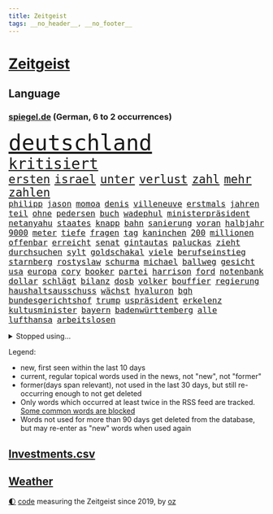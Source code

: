 ```yaml
---
title: Zeitgeist
tags: __no_header__, __no_footer__
---
```


# [Zeitgeist](https://oliz.io/zeitgeist/)

## Language

<h3><a href="https://www.spiegel.de" target="_blank">spiegel.de</a> (German, 6 to 2 occurrences)</h3>
<p style="font-family:monospace">
<span style="font-size:32pt"><a href="news_links.html#deutschland" class="current">deutschland</a></span>
<br>
<span style="font-size:22pt"><a href="news_links.html#kritisiert" class="current">kritisiert</a></span>
<br>
<span style="font-size:17pt"><a href="news_links.html#ersten" class="current">ersten</a></span>
<span style="font-size:17pt"><a href="news_links.html#israel" class="current">israel</a></span>
<span style="font-size:17pt"><a href="news_links.html#unter" class="current">unter</a></span>
<span style="font-size:17pt"><a href="news_links.html#verlust" class="current">verlust</a></span>
<span style="font-size:17pt"><a href="news_links.html#zahl" class="current">zahl</a></span>
<span style="font-size:17pt"><a href="news_links.html#mehr" class="current">mehr</a></span>
<span style="font-size:17pt"><a href="news_links.html#zahlen" class="current">zahlen</a></span>
<br>
<span style="font-size:12pt"><a href="news_links.html#philipp" class="current">philipp</a></span>
<span style="font-size:12pt"><a href="news_links.html#jason" class="new">jason</a></span>
<span style="font-size:12pt"><a href="news_links.html#momoa" class="new">momoa</a></span>
<span style="font-size:12pt"><a href="news_links.html#denis" class="new">denis</a></span>
<span style="font-size:12pt"><a href="news_links.html#villeneuve" class="new">villeneuve</a></span>
<span style="font-size:12pt"><a href="news_links.html#erstmals" class="current">erstmals</a></span>
<span style="font-size:12pt"><a href="news_links.html#jahren" class="current">jahren</a></span>
<span style="font-size:12pt"><a href="news_links.html#teil" class="current">teil</a></span>
<span style="font-size:12pt"><a href="news_links.html#ohne" class="current">ohne</a></span>
<span style="font-size:12pt"><a href="news_links.html#pedersen" class="new">pedersen</a></span>
<span style="font-size:12pt"><a href="news_links.html#buch" class="current">buch</a></span>
<span style="font-size:12pt"><a href="news_links.html#wadephul" class="current">wadephul</a></span>
<span style="font-size:12pt"><a href="news_links.html#ministerpräsident" class="current">ministerpräsident</a></span>
<span style="font-size:12pt"><a href="news_links.html#netanyahu" class="current">netanyahu</a></span>
<span style="font-size:12pt"><a href="news_links.html#staates" class="current">staates</a></span>
<span style="font-size:12pt"><a href="news_links.html#knapp" class="current">knapp</a></span>
<span style="font-size:12pt"><a href="news_links.html#bahn" class="current">bahn</a></span>
<span style="font-size:12pt"><a href="news_links.html#sanierung" class="current">sanierung</a></span>
<span style="font-size:12pt"><a href="news_links.html#voran" class="current">voran</a></span>
<span style="font-size:12pt"><a href="news_links.html#halbjahr" class="new">halbjahr</a></span>
<span style="font-size:12pt"><a href="news_links.html#9000" class="new">9000</a></span>
<span style="font-size:12pt"><a href="news_links.html#meter" class="current">meter</a></span>
<span style="font-size:12pt"><a href="news_links.html#tiefe" class="current">tiefe</a></span>
<span style="font-size:12pt"><a href="news_links.html#fragen" class="current">fragen</a></span>
<span style="font-size:12pt"><a href="news_links.html#tag" class="current">tag</a></span>
<span style="font-size:12pt"><a href="news_links.html#kaninchen" class="current">kaninchen</a></span>
<span style="font-size:12pt"><a href="news_links.html#200" class="current">200</a></span>
<span style="font-size:12pt"><a href="news_links.html#millionen" class="current">millionen</a></span>
<span style="font-size:12pt"><a href="news_links.html#offenbar" class="current">offenbar</a></span>
<span style="font-size:12pt"><a href="news_links.html#erreicht" class="current">erreicht</a></span>
<span style="font-size:12pt"><a href="news_links.html#senat" class="current">senat</a></span>
<span style="font-size:12pt"><a href="news_links.html#gintautas" class="new">gintautas</a></span>
<span style="font-size:12pt"><a href="news_links.html#paluckas" class="new">paluckas</a></span>
<span style="font-size:12pt"><a href="news_links.html#zieht" class="current">zieht</a></span>
<span style="font-size:12pt"><a href="news_links.html#durchsuchen" class="current">durchsuchen</a></span>
<span style="font-size:12pt"><a href="news_links.html#sylt" class="current">sylt</a></span>
<span style="font-size:12pt"><a href="news_links.html#goldschakal" class="current">goldschakal</a></span>
<span style="font-size:12pt"><a href="news_links.html#viele" class="current">viele</a></span>
<span style="font-size:12pt"><a href="news_links.html#berufseinstieg" class="current">berufseinstieg</a></span>
<span style="font-size:12pt"><a href="news_links.html#starnberg" class="new">starnberg</a></span>
<span style="font-size:12pt"><a href="news_links.html#rostyslaw" class="new">rostyslaw</a></span>
<span style="font-size:12pt"><a href="news_links.html#schurma" class="new">schurma</a></span>
<span style="font-size:12pt"><a href="news_links.html#michael" class="current">michael</a></span>
<span style="font-size:12pt"><a href="news_links.html#ballweg" class="new">ballweg</a></span>
<span style="font-size:12pt"><a href="news_links.html#gesicht" class="current">gesicht</a></span>
<span style="font-size:12pt"><a href="news_links.html#usa" class="current">usa</a></span>
<span style="font-size:12pt"><a href="news_links.html#europa" class="current">europa</a></span>
<span style="font-size:12pt"><a href="news_links.html#cory" class="current">cory</a></span>
<span style="font-size:12pt"><a href="news_links.html#booker" class="current">booker</a></span>
<span style="font-size:12pt"><a href="news_links.html#partei" class="current">partei</a></span>
<span style="font-size:12pt"><a href="news_links.html#harrison" class="new">harrison</a></span>
<span style="font-size:12pt"><a href="news_links.html#ford" class="current">ford</a></span>
<span style="font-size:12pt"><a href="news_links.html#notenbank" class="current">notenbank</a></span>
<span style="font-size:12pt"><a href="news_links.html#dollar" class="current">dollar</a></span>
<span style="font-size:12pt"><a href="news_links.html#schlägt" class="current">schlägt</a></span>
<span style="font-size:12pt"><a href="news_links.html#bilanz" class="current">bilanz</a></span>
<span style="font-size:12pt"><a href="news_links.html#dosb" class="current">dosb</a></span>
<span style="font-size:12pt"><a href="news_links.html#volker" class="current">volker</a></span>
<span style="font-size:12pt"><a href="news_links.html#bouffier" class="current">bouffier</a></span>
<span style="font-size:12pt"><a href="news_links.html#regierung" class="current">regierung</a></span>
<span style="font-size:12pt"><a href="news_links.html#haushaltsausschuss" class="current">haushaltsausschuss</a></span>
<span style="font-size:12pt"><a href="news_links.html#wächst" class="current">wächst</a></span>
<span style="font-size:12pt"><a href="news_links.html#hyaluron" class="new">hyaluron</a></span>
<span style="font-size:12pt"><a href="news_links.html#bgh" class="current">bgh</a></span>
<span style="font-size:12pt"><a href="news_links.html#bundesgerichtshof" class="current">bundesgerichtshof</a></span>
<span style="font-size:12pt"><a href="news_links.html#trump" class="current">trump</a></span>
<span style="font-size:12pt"><a href="news_links.html#uspräsident" class="current">uspräsident</a></span>
<span style="font-size:12pt"><a href="news_links.html#erkelenz" class="current">erkelenz</a></span>
<span style="font-size:12pt"><a href="news_links.html#kultusminister" class="current">kultusminister</a></span>
<span style="font-size:12pt"><a href="news_links.html#bayern" class="current">bayern</a></span>
<span style="font-size:12pt"><a href="news_links.html#badenwürttemberg" class="current">badenwürttemberg</a></span>
<span style="font-size:12pt"><a href="news_links.html#alle" class="current">alle</a></span>
<span style="font-size:12pt"><a href="news_links.html#lufthansa" class="current">lufthansa</a></span>
<span style="font-size:12pt"><a href="news_links.html#arbeitslosen" class="new">arbeitslosen</a></span>
</p>
<details>
<summary>Stopped using...</summary>
<p class="former" style="font-size:12pt">
beenden(1744) besiegt(1744) corona(1744) früh(1744) führende(1744) nötig(1744) kritisierte(1742) lisa(1742) versorgt(1742) vorsitzende(1742) aktien(1741) einstieg(1741) ermitteln(1741) scheinen(1741) beweisen(1740) funktionieren(1740) hubschrauber(1740) john(1740) olaf(1740) russischer(1740) theater(1740) benzin(1739) insgesamt(1739) tschechien(1739) durchsetzen(1738) extreme(1738) kurzfristig(1738) treffer(1738) diskutieren(1737) energien(1737) entwicklungen(1737) ließen(1737) überrascht(1737) beachten(1736) befindet(1736) korruption(1736) programm(1736) punkt(1736) schnellcheck(1736) stürmer(1736) weltweiten(1736) belarus(1735) hotel(1735) kassiert(1735) kleiner(1735) orbán(1735) queen(1735) warf(1735) beschimpft(1734) besonderen(1734) fleisch(1734) landkreis(1734) oberste(1734) richtige(1734) sv(1734) tötung(1734) unmut(1734) i(1733) million(1733) staatschef(1733) ungarns(1733) verpassen(1733) berühmt(1732) bewohner(1732) klinik(1732) online(1732) 29(1731) aufklärung(1731) meldete(1731) ton(1731) öffentlichkeit(1731) entscheidend(1730) geriet(1729) klubs(1729) übt(1729) vorstellen(1728) schauen(1727) venezuela(1727) börse(1726) oliver(1726) oppositionelle(1726) entsetzt(1725) reagierte(1725) 23(1724) aktivistin(1724) toter(1724) beiträge(1723) verbindet(1723) entsetzen(1722) harten(1722) fachleute(1721) e(1720) ehe(1720) königin(1719) cduchef(1716) spitzenreiter(1713) sichert(1712) syrer(1712) aufhalten(1711) abstieg(1710) aussehen(1710) fortsetzung(1709) eigenes(1708) wusste(1707) whatsapp(1706) auseinandersetzung(1703) retter(1703) solchen(1702) thüringer(1702) app(1698) ausgetragen(1688) verdoppelt(1688) aktionen(1676) last(1673) anführer(1479) ausnahme(1474) autoren(1464) erhofft(1423) börsen(1410) irritiert(1397) worum(1380) demo(1377) inhalte(1283) 2014(1259) schneiden(1223) eingetroffen(1214) patrick(1211) flüchten(1202) ausstieg(1187) locken(1179) harter(1160) politisches(1150) grünenpolitikerin(1147) debattiert(1146) kandidat(1132) tierschützer(1130) profi(1123) osnabrück(1118) geste(1107) genauer(1106) fassungslos(1095) fpö(1089) äußerst(1077) bürgergeld(1068) nation(1066) studentin(1065) hände(1064) gerechtfertigt(1040) mama(998) mitarbeitern(983) singt(968) verbrenner(964) gesagt(950) gestalten(949) heimische(933) perfekten(932) ähnliche(930) passanten(921) startups(901) zuckerberg(876) gedanken(868) fließen(853) dringen(847) beides(843) hauptrolle(843) mannheim(841) diplomatische(840) gewalttaten(820) hoeneß(819) fühlte(807) parteitag(802) küche(794) langjährigen(750) quellen(749) obersten(745) schmidt(731) politikerinnen(720) albtraum(705) negative(695) ausnahmezustand(693) pauli(693) sprachen(693) mary(692) schach(690) trinken(681) campus(679) gewinner(675) harald(673) schwester(672) väter(671) fußballfans(670) belästigt(665) lebende(661) verfolgte(661) management(647) wütend(633) terrororganisation(625) künftige(607) geiselnahme(602) bombardiert(596) golden(589) stuttgarter(582) straftäter(581) dubai(578) rauch(575) offensichtlich(574) paare(573) kriegsschiffe(571) historischer(570) zeitalter(567) amerikas(566) giftige(565) on(562) operation(553) ordentlich(550) dahintersteckt(543) wofür(541) südkoreanischen(540) verbündete(530) go(526) abgewiesen(520) minderjährigen(517) auslösen(513) fragte(513) mauer(511) meisterschaft(511) häusern(509) verzögern(508) möglichkeit(498) magnus(496) sabotage(495) märkte(489) fotografiert(485) haiti(482) f(481) boss(470) geschoben(469) anwesen(466) fangen(466) leidenschaft(464) gesenkt(460) gipfel(460) zahlreicher(454) bräuchte(453) prägt(451) rechnung(451) türen(451) flog(450) kirchen(449) parteispitze(448) verspielt(444) chinese(440) usgericht(440) wittert(439) bruch(437) wandel(436) laufender(435) systematisch(435) beweist(432) films(428) liest(424) organisiert(422) verlegen(419) übel(418) enorme(417) geteilt(417) beschließen(414) kennedy(408) esken(406) münchens(405) feinde(402) suchten(400) rekordsumme(399) sätzen(399) alassad(396) nervös(395) 28jähriger(392) funk(388) häusliche(387) kreative(387) zeitplan(384) strategien(382) kümmern(381) erfinden(379) bewahrt(377) abriss(374) ertrunken(372) zeichnen(371) zerstörten(364) regiert(362) abbrechen(355) zukommt(353) innenstadt(352) gehoben(349) elbe(347) bond(346) konkret(345) britin(341) widerspruch(338) geheimdienste(336) one(336) thesen(335) baschar(331) arnold(329) besetzen(327) nina(327) 2011(326) gefangenen(323) drohender(321) flüchtet(321) verbannt(321) streichung(320) stadtteil(319) usbürger(317) strafmaß(314) dietmar(310) beweis(309) verhinderte(309) gefördert(307) fahrlässiger(305) gebraucht(305) ausweitung(303) festgehalten(302) bernhard(301) eberl(301) kabel(301) spiegelrecherchen(297) wirtschaftlichen(297) geringe(296) handyverbot(296) prominenter(294) eingeliefert(292) gesetzlichen(292) mächtigste(290) diplomatie(289) indigene(288) bka(286) verteidigungsausgaben(286) morgens(285) psg(285) as(283) söhne(279) ungeklärt(270) apps(269) made(269) paderborn(269) passen(269) französischer(267) vorstellungen(267) wohnhäuser(267) autorinnen(266) natogeneralsekretär(265) weltmeisterschaft(265) bedrohte(264) pete(264) unbewohnbar(263) 40jährigen(260) meteorologen(259) zustände(259) aussetzung(258) teslas(255) weltwirtschaft(255) fatal(253) gerichtssaal(253) heutige(253) überschattet(253) künftiger(251) saarbrücken(251) überzieht(249) nordkoreanische(248) joseph(247) bedrohungen(245) sánchez(241) schulzeit(240) siemens(240) 500000(239) synthetische(238) zurückzukehren(237) verstanden(236) behandeln(235) kommissarin(235) beschwerde(234) geldautomatensprenger(234) kürzen(234) liz(233) sheinbaum(232) neuesten(227) rechtsradikalen(225) geplündert(224) gestorbenen(224) medienberichte(224) angestellte(223) realistisch(223) altkanzlerin(221) dringender(220) marius(220) gesteckt(219) hegseth(219) zehntausenden(217) begreifen(215) usgesundheitsminister(215) hongkong(214) pferdesport(214) nachnamen(213) oppositionspartei(212) streng(212) kommunizieren(210) oberbayern(210) komplizierter(209) mitgliedschaft(209) traurig(209) zündet(208) vergehen(207) spurensuche(206) keith(205) kellogg(205) durcheinander(204) estland(204) fehlten(204) brutaler(203) chaotische(200) antonio(199) erschlagen(199) weite(199) einsetzt(197) iphone(196) natochef(196) blockade(195) charité(195) freiheitsstrafen(195) 14jähriger(194) rückte(194) familiennachzug(190) freigelassen(190) hilferuf(190) milliardenschwere(189) ostdeutschen(186) vorteil(185) bewaffneten(184) bewegte(183) zeitenwende(183) anfangen(182) finanzmärkte(182) gewöhnen(181) natascha(181) panama(180) weltlage(180) 41jährige(179) diverse(179) gerechtigkeit(179) kartellamt(179) menschengruppe(179) rereportage(179) scheidet(179) trauerfeier(179) führerschein(178) lehrern(178) jene(177) linkenpolitikerin(176) spiegelleser(176) bedingt(175) kinderinterview(175) messerangreifer(175) schneider(175) attackierten(173) uran(173) drohnenangriffe(172) militärausgaben(172) natostaaten(172) tunesien(172) unverletzt(172) gläubige(171) grill(170) kümmert(170) wirtschaftsleistung(169) bombe(168) gesundheitsbehörde(166) spioniert(163) aufbau(162) vergessenheit(162) parlamentarische(160) agentur(158) stadtrat(158) stattet(158) verringern(158) dekrete(157) pressefreiheit(156) 1945(155) brancheninsider(155) soldatinnen(155) nützt(154) spielberg(153) fossile(152) usarmee(152) rüdiger(151) 65(150) kiapp(150) experimentiert(149) to(149) berechnung(148) massenpanik(148) personelle(148) untersuchungsbericht(148) agiert(147) ausschließen(146) cannes(145) handynutzung(145) niedrigere(144) gespendet(143) marie(143) gemälde(142) karneval(142) unklarheit(142) bezahlte(141) kernfusion(141) out(141) ussondergesandte(141) zögert(141) bebt(139) griechischen(139) sicherer(139) voice(137) staats(136) ausschluss(135) bürgerrechte(134) tiefsten(134) entsendung(133) kollabiert(133) selbstständig(133) begrenzen(132) bitter(132) engagieren(132) zweifelhafte(132) 25jähriger(131) forscherteam(131) fraktionsvorsitzende(131) töchter(131) ulrich(131) 38jährigen(130) einsparungen(130) klischees(130) mexikos(130) spiegeltalk(130) streamer(130) trauung(130) vorantreiben(130) basketball(129) dokumentarfilm(128) empowerment(128) fazit(128) miterlebt(128) momenten(127) rückzieher(127) ausrücken(125) newsupdate(125) zecken(125) zitate(125) mexikanischen(124) warfen(124) behindern(123) flüssigkeit(123) mindestlohns(123) stach(123) erholt(122) expartnerin(122) grausame(122) schlupfloch(122) sondervermögen(122) friedens(121) lauren(121) jünger(120) umweltschutz(120) côte(119) parkinson(119) 1400(118) 14jährigen(118) atlético(118) leaks(118) masern(118) sommermärchenprozess(118) beifahrer(117) gegenstände(117) kollidieren(117) charterflug(116) gerichtet(115) getraut(115) ukrainern(115) wohnungsnot(115) wunden(115) bayesian(114) beate(114) einzelfall(114) gelüftet(114) günstigsten(114) repräsentative(113) atubolu(111) bombardieren(111) doping(111) verarbeitet(111) zittert(111) sicherheitsbedenken(110) denkmal(109) patient(109) riet(109) vorigen(109) zweijährige(109) einsturz(108) kreuzberg(108) lockten(108) priorität(107) spdchefin(107) ölpreise(107) gefüllt(106) metro(106) events(105) unangenehm(105) diskothek(104) glamour(104) schlau(104) verschluss(104) dörfern(103) einreisen(103) harsch(103) klasse(103) minderheiten(103) jansen(102) marcell(102) verlorene(102) woidke(102) erfand(101) staatlich(101) zulieferer(100) ai(99) bewaffnet(99) gefährlichsten(99) ablaufen(98) wirksamkeit(98) zuständigen(98) geschieht(95) harvard(95) hochzeitsfeier(95) kassieren(95) bernie(94) hochhauses(94) moschee(94) sanders(94) sensiblen(94) spdvorsitz(94) wirtschaftlicher(94) champion(93) erreichbar(93) etlichen(93) gleichermaßen(93) ocasiocortez(93) usnotenbank(93) angehenden(92) diamanten(92) dröge(92) kleingarten(92) parken(92) irrtum(91) ladung(91) schwedischer(91) verhaltensmuster(91) warme(91) angefacht(90) pünktlicher(90) schlichter(90) trennungen(90) überwiegend(90) anklagebank(89) geheim(89) geschwister(89) hagel(89) migrant(89) prächtig(89) digitaler(88) erfindet(88) erwerb(88) mahnte(88) mysteriösen(88) security(88) aerospace(87) terrorverdacht(87) entsteht(86) ersteigert(86) ire(86) reaktiviert(86) reinigen(86) trockener(86) wohlbefinden(86) alben(85) aufschluss(85) aussagekraft(85) autoverkehr(85) befahrene(85) erhielten(85) hauptfigur(85) inspiriert(85) luftschlägen(85) network(85) neunten(85) privatleben(85) spitzenduo(85) springsteen(85) verehrt(85) brannte(84) erzieher(84) gun(84) lilian(84) quadratkilometer(84) somalier(84) steuerhinterziehung(84) zurückzuziehen(84) 89jährige(83) chios(83) einflussreicher(83) heinz(83) mittelalterlicher(83) netze(83) anzuwerben(82) cyrus(82) durchquert(82) funktionen(82) interpretation(82) kzgedenkstätte(82) miley(82) sportwelt(82) tarifpartner(82) ticket(82) zaun(82) kindheitserinnerungen(81) korruptionsskandal(81) usluftangriffe(81) verschleiern(81) zustande(81) bielefelder(80) frisches(80) gedächtnis(80) ingamekäufe(80) kanäle(80) kostüme(80) lobte(80) uli(80) bezweifeln(79) feuerwehreinsatz(79) geburtsnamen(79) leblose(79) rüstungsgüter(79) kirchheim(78) lindau(78) mangelernährung(78) neunjähriger(78) woltemade(78) assadregime(77) neulich(77) roter(77) vorfeld(77) atombombenabwurf(76) ernsten(76) fach(76) hiroshima(76) meeresgrund(76) alzheimer(75) ingenieure(75) symptome(75) they(75) wochenbeginn(75) übernahmeangebot(75) organisierten(74) südtirol(74) usbasis(74) useliteuni(74) vorgenommen(74) beifahrersitz(73) finanzmärkten(73) funkgeräte(73) kinderlähmung(73) lennon(73) massenschlägerei(73) mdr(73) ono(73) strafrechtlich(73) teherans(73) temperamente(73) thilo(73) wachsendes(73) yoko(73) ärgernis(73) elizabeth(72) laurence(72) rutte(72) simple(72) kriegsgefangene(71) beantragen(70) christ(70) gesundheitsministerium(70) inhaftiert(70) pommes(70) 15jähriger(69) ezigaretten(69) mehrfamilienhauses(69) schwimmbads(69) spendet(69) abgestraft(68) blüht(68) gase(68) künstlerin(68) schachstar(68) telegram(68) volksentscheid(68) 1998(67) darsteller(67) gemeinsamkeit(67) anfragen(66) brisante(66) eisbach(66) eisbachwelle(66) gesundheitsschäden(66) schleppend(66) traditionen(66) zigaretten(66) gebrauchtwagen(65) hackerangriff(65) lorde(65) losgegangen(65) magath(65) 94jährige(64) bildungsminister(64) einziger(64) ergeht(64) reglementiert(64) sevilla(64) 59(63) blätter(63) gideon(63) glocke(63) mcelhenney(63) rob(63) sa’ar(63) schattenpräsident(63) virginia(63) zivilen(63) bildhauer(62) farce(62) kanälen(62) postings(62) rechtsbruch(62) ungesundem(62) 12000(61) fed(61) klagenfurt(61) schäfer(61) staatschefs(61) ständige(61) chatapp(60) landespolizei(60) mädchens(60) spitzengespräch(60) todoliste(60) kostenlose(59) reiner(59) zugänglich(59) 30jährigen(58) botox(58) bundesstaaten(58) francisco(58) geldautomaten(58) schulsystem(58) höchstem(57) schulhort(57) trips(57) usflugzeugbauer(57) adria(56) asche(56) elektroantrieb(56) grillen(56) iraner(56) kröv(56) rüdigers(56) schulessen(56) unrealistische(56) afdverbot(55) behördenchefin(55) buffett(54) setzten(54) unterschrieben(54) warren(54) andrea(53) auschwitzüberlebende(53) beckenbauer(53) blitz(53) obenauf(53) spielplan(53) durchkreuzt(52) personenminen(52) stufen(52) superjacht(52) fraktionen(51) karton(51) transportiert(51) ungarische(51) blamage(50) exkanzler(50) geschildert(50) regierungserklärung(50) statiker(50) harren(49) kampfflugzeuge(49) krankenbett(49) megaevent(49) polizeiruf(49) forschen(48) geheimdienstkontrollgremium(48) militärschlag(48) nacken(48) pride(48) schlägerei(48) schülervertretung(48) abiturprüfungen(47) beobachtete(47) blei(47) bunten(47) gesicherte(47) gleichgesinnte(47) ines(47) mindestlohnkommission(47) schwerdtner(47) sexualisierte(47) wenigsten(47) geschützte(46) gratuliert(46) typen(46) vierfachmord(46) willkommene(46) anwältin(45) dämonen(45) konjunkturschwäche(45) ralf(45) schicksale(45) stegner(45) trotzen(45) uboote(45) anrufen(44) kumpel(44) misst(44) auffangstation(43) existenziellen(43) frauenbild(43) katrin(43) mordkommission(43) mähroboter(43) selbstzweifel(43) wiesbaden(43) zoff(43) a2(42) kugel(42) nächtlichen(42) prideparade(42) robotaxis(42) stabile(42) zwangsläufig(42) bonität(41) kniet(41) kontrahenten(41) maßstäbe(41) natogipfel(41) populär(41) robotaxidienst(41) stellvertretender(41) anwesend(40) bundesbildungsministerin(40) bundeskriminalamt(40) cdugesundheitsministerin(40) finalserie(40) jim(40) rentenreform(40) maskierte(39) parteifreundin(39) peta(39) schnellsten(39) timo(39) vermittlung(39) anschein(38) dopingspiele(38) enhanced(38) eukommissarin(38) hochgeschwindigkeitszug(38) immens(38) kapitol(38) schnitzel(38) topspieler(38) transformation(38) ultimative(38) wahllos(38) zuschlag(38) angesehen(37) entspannung(37) finals(37) harvarduniversität(37) iranischer(37) oberstes(37) reis(37) schlummern(37) tauben(37) übertrumpfen(37) afdverbotsverfahren(36) cover(36) exportiert(36) geortet(36) gewehrt(36) lys(36) millionenspiel(36) schlagerstar(36) tasse(36) eindeutig(35) pelé(35) terrors(35) blockierten(34) f1(34) foster(34) kitraining(34) optimistischer(34) zwecke(34) betreut(33) bundesweite(33) dreijähriger(33) integriert(33) intervention(33) prävention(33) renommiertesten(33) zwickauer(33) beratung(32) gerald(32) grünenfraktionschefin(32) lebensphase(32) rennwagen(32) schwadroniert(32) u2(32) verurteilter(32) antisemitismusbeauftragte(31) übertragen(31) erwartbare(30) grundrechte(30) peanuts(30) steilen(30) vegetarisches(30) verbliebene(30) langfristige(29) pressen(29) dorfes(28) egoistisch(28) fernsehkoch(28) kneipen(28) ohren(28) quereinstieg(28) verbringt(28) wgzimmerpreise(28) wohnviertel(28) annkathrin(27) bomber(27) einbürgerung(27) eröffnete(27) feindbild(27) gestand(27) leeren(27) lötschental(27) oftmals(27) rastet(27) schwung(27) sponsor(27) surfer(27) theoretisch(27) trottel(27) wangen(27) bear(26) kippen(26) mac(26) marschflugkörpern(26) ambivalente(25) demokrat(25) diäten(25) dome(25) investitionsbooster(25) jordanischen(25) krankschreiben(25) leitung(25) mobiler(25) spiegelautor(25) steuerentlastungen(25) verkündung(25) verursachte(25) klimaaktivisten(24) milchstraße(24) sprengten(24) wettlauf(24) abholen(23) authentisch(23) erfolgs(23) mittelstand(23) schreckschusspistolen(23) verzockt(23) ankunft(22) habecks(22) herrscher(22) meeresschutz(22) nbafinals(22) pacers(22) russell(22) schwulen(22) stausee(22) ungehinderte(22) unterschieden(22) beautiful(21) familiennachzugs(21) fußballtransferticker(21) haar(21) konsumiert(21) hecke(20) kampfdrohnen(20) leine(20) mitgliedstaat(20) rauschmittel(20) schwarzenegger(20) anwendungen(19) einzelkinder(19) kormbaki(19) marina(19) umgesetzt(19) unoozeankonferenz(19) angriffs(18) compact(18) geliebtes(18) machtbasis(18) mittelfränkischen(18) regimegegner(18) sitzplätze(18) u21em(18) zivildienst(18) 41jähriger(17) absolviert(17) amazongründer(17) atomanlagen(17) pablo(17) sky(17) anwohnern(16) extras(16) statistischen(16) u21(16) wanderin(16) zufall(16) compactmagazin(15) genehmigte(15) intensiver(15) mächtigen(15) petro(15) schutzstatus(15) btssänger(14) compactverbot(14) drinks(14) experimentieren(14) neuwagen(14) schrieben(14) spezialgebiet(14) vera(14) überschüttet(14) 73(13) argumente(13) geschaut(13) iranisraelkonflikt(13) knöpfe(13) mclarenpiloten(13) superlativ(13) verdrängt(13) ölpreis(13) albumcover(12) ausstattung(12) carpenter(12) formel1film(12) marathons(12) month(12) nagel(12) sabrina(12) verrohung(12) abzuhalten(11) alarmierte(11) atombombe(11) bauturbo(11) coronamaskenaffäre(11) daily(11) newsblog(11) ray(11)
</p>
</details>
<p>Legend:
<ul>
<li><span class="new">new</span>, first seen within the last 10 days</li>
<li><span class="current">current</span>, regular topical words used in the news, not "new", not "former"</li>
<li><span class="former">former(days span relevant)</span>, not used in the last 30 days, but still re-occurring enough to not get deleted</li>
<li>Only words which occurred at least twice in the RSS feed are tracked. <a href="language/filters.py">Some common words are blocked</a></li>
<li>Words not used for more than 90 days get deleted from the database, but may re-enter as "new" words when used again</li>
</ul>
</p>

## [Investments](investments.html)[.csv](investments.csv)

## [Weather](weather.html)

<footer>
<a href="javascript:toggleTheme()" class="nav">🌓</a>
<a href="https://github.com/ooz/zeitgeist">code</a> measuring the Zeitgeist since 2019, by <a href="https://oliz.io">oz</a>
</footer>
